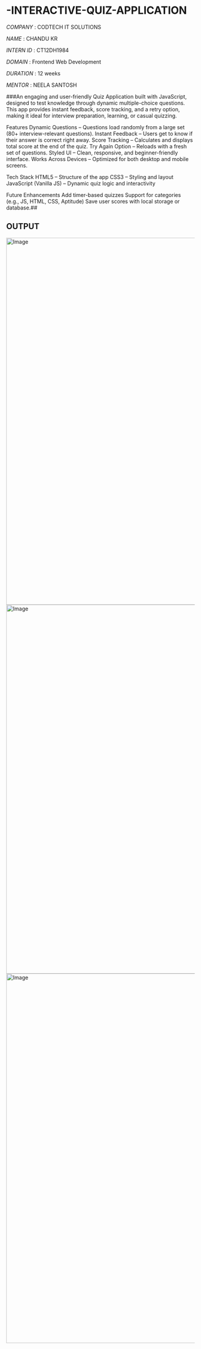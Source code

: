 # -INTERACTIVE-QUIZ-APPLICATION

*COMPANY*  : CODTECH IT SOLUTIONS 

*NAME*  : CHANDU KR

*INTERN ID*  : CT12DH1984

*DOMAIN* :  Frontend Web Development

*DURATION* : 12  weeks 

*MENTOR* : NEELA SANTOSH

###An engaging and user-friendly Quiz Application built with JavaScript, designed to test knowledge through dynamic multiple-choice questions. This app provides instant feedback, score tracking, and a retry option, making it ideal for interview preparation, learning, or casual quizzing.

 Features
 Dynamic Questions – Questions load randomly from a large set (80+ interview-relevant questions).
 Instant Feedback – Users get to know if their answer is correct right away.
 Score Tracking – Calculates and displays total score at the end of the quiz.
 Try Again Option – Reloads with a fresh set of questions.
 Styled UI – Clean, responsive, and beginner-friendly interface.
 Works Across Devices – Optimized for both desktop and mobile screens.

 Tech Stack
HTML5 – Structure of the app
CSS3 – Styling and layout
JavaScript (Vanilla JS) – Dynamic quiz logic and interactivity

 Future Enhancements
Add timer-based quizzes
Support for categories (e.g., JS, HTML, CSS, Aptitude)
Save user scores with local storage or database.##

## OUTPUT ##
<img width="1904" height="981" alt="Image" src="https://github.com/user-attachments/assets/3bb57a3a-0ff8-46ae-a578-294f4ebf628f" />
<img width="1904" height="986" alt="Image" src="https://github.com/user-attachments/assets/490c4c44-0a00-4e2c-bcb3-39c9ca9fdbfa" />
<img width="1918" height="988" alt="Image" src="https://github.com/user-attachments/assets/71b2c567-158f-49ed-92d5-2ff703bde93d" />
